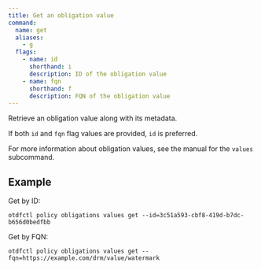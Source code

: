 ```yaml
---
title: Get an obligation value
command:
  name: get
  aliases:
    - g
  flags:
    - name: id
      shorthand: i
      description: ID of the obligation value
    - name: fqn
      shorthand: f
      description: FQN of the obligation value
---
```


Retrieve an obligation value along with its metadata.

If both `id` and `fqn` flag values are provided, `id` is preferred.

For more information about obligation values, see the manual for the `values` subcommand.

## Example

Get by ID:

```shell
otdfctl policy obligations values get --id=3c51a593-cbf8-419d-b7dc-b656d0bedfbb
```

Get by FQN:

```shell
otdfctl policy obligations values get --fqn=https://example.com/drm/value/watermark
```
